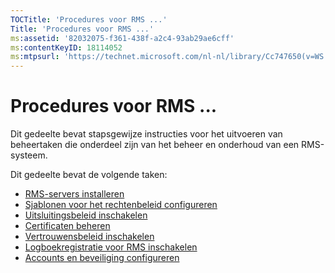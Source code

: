 ```yaml
---
TOCTitle: 'Procedures voor RMS ...'
Title: 'Procedures voor RMS ...'
ms:assetid: '82032075-f361-438f-a2c4-93ab29ae6cff'
ms:contentKeyID: 18114052
ms:mtpsurl: 'https://technet.microsoft.com/nl-nl/library/Cc747650(v=WS.10)'
---
```


Procedures voor RMS ...
=======================

Dit gedeelte bevat stapsgewijze instructies voor het uitvoeren van beheertaken die onderdeel zijn van het beheer en onderhoud van een RMS-systeem.

Dit gedeelte bevat de volgende taken:

-   [RMS-servers installeren](https://technet.microsoft.com/02cbddf4-fc54-4fe5-a8d5-da15baeab7df)
-   [Sjablonen voor het rechtenbeleid configureren](https://technet.microsoft.com/31887a83-60c3-41b3-b636-69ff2dda3c88)
-   [Uitsluitingsbeleid inschakelen](https://technet.microsoft.com/bbb1ce50-bc11-41cf-b75b-a6756141908f)
-   [Certificaten beheren](https://technet.microsoft.com/577328cf-505d-41c4-9eef-08ed6d8c9624)
-   [Vertrouwensbeleid inschakelen](https://technet.microsoft.com/6c2be3c2-1837-4de4-a72e-3ba3eec3321d)
-   [Logboekregistratie voor RMS inschakelen](https://technet.microsoft.com/8de77548-f125-40b8-9fb9-40d0d9ec65e2)
-   [Accounts en beveiliging configureren](https://technet.microsoft.com/739a8ae2-a8dd-4137-973a-fea023ddd67a)
